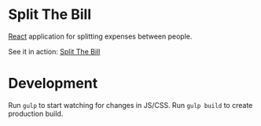 Split The Bill
=============
[React](http://facebook.github.io/react/) application for splitting expenses between people.

See it in action: [Split The Bill](http://hannupekka.github.io/splitthebill/)

Development
===========
Run `gulp` to start watching for changes in JS/CSS. Run `gulp build` to create production build.




